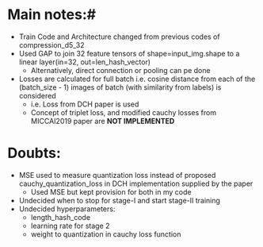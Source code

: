 # Main notes:#

- Train Code and Architecture changed from previous codes of compression_d5_32
- Used GAP to join 32 feature tensors of shape=input_img.shape to a linear layer(in=32, out=len_hash_vector)
	- Alternatively, direct connection or pooling can pe done
- Losses are calculated for full batch i.e. cosine distance from each of the (batch_size - 1) images of batch (with similarity from labels) is considered
	- i.e. Loss from DCH paper is used
	- Concept of triplet loss, and modified cauchy losses from MICCAI2019 paper are **NOT IMPLEMENTED**

# Doubts: #

- MSE used to measure quantization loss instead of proposed cauchy_quantization_loss in DCH implementation supplied by the paper
	- Used MSE but kept provision for both in my code
- Undecided when to stop for stage-I and start stage-II training
- Undecided hyperparameters:
	- length_hash_code
	- learning rate for stage 2
	- weight to quantization in cauchy loss function